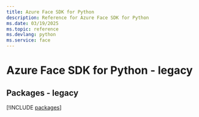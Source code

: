 ```yaml
---
title: Azure Face SDK for Python
description: Reference for Azure Face SDK for Python
ms.date: 03/19/2025
ms.topic: reference
ms.devlang: python
ms.service: face
---
```

# Azure Face SDK for Python - legacy
## Packages - legacy
[!INCLUDE [packages](face-index.md)]